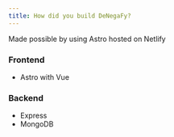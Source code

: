 ```yaml
---
title: How did you build DeNegaFy?
---
```


Made possible by using Astro hosted on Netlify

### Frontend

- Astro with Vue

### Backend

- Express
- MongoDB
